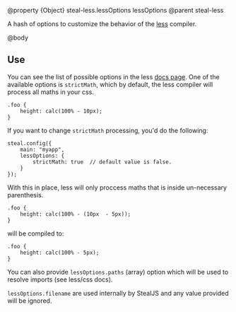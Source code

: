 @property {Object} steal-less.lessOptions lessOptions
@parent steal-less

A hash of options to customize the behavior of the [less](http://lesscss.org/usage/index.html#command-line-usage-options) compiler.

@body

## Use

You can see the list of possible options in the less [docs page](http://lesscss.org/usage/index.html#command-line-usage-options). One of the available options is `strictMath`, which by default, the less compiler will process all maths in your css.

```
.foo {
    height: calc(100% - 10px);
}
```

If you want to change `strictMath` processing, you'd do the following:

```
steal.config({
    main: "myapp",
    lessOptions: {
        strictMath: true  // default value is false.
    }
});
```

With this in place, less will only proccess maths that is inside un-necessary parenthesis.

```
.foo {
    height: calc(100% - (10px  - 5px));
}
```

will be compiled to:

```
.foo {
    height: calc(100% - 5px);
}
```

You can also provide `lessOptions.paths` (array) option which will be used to resolve imports (see less/css docs).

`lessOptions.filename` are used internally by StealJS and any value
provided will be ignored.

